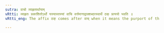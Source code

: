 ```yaml
---
sutra: वाचो व्याहृतार्थायाम्
vRtti: व्याहृतः प्रकाशितोऽर्थो यस्यास्तस्यां वाचि वर्त्तमानाद्वाक्शब्दात्स्वार्थे ठक् प्रत्ययो भवति ॥
vRtti_eng: The affix ठक् comes after वाच् when it means the purport of the message spoken by another.

---
```


